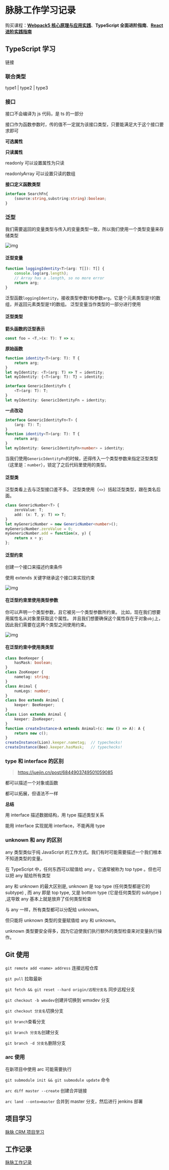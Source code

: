 # 脉脉工作学习记录

购买课程：**[Webpack5 核心原理与应用实践](https://juejin.cn/book/7115598540721618944/section)**、**TypeScript 全面进阶指南**、**[React 进阶实践指南](https://juejin.cn/book/6945998773818490884/section)**

## TypeScript 学习

链接

### 联合类型

type1 | type2 | type3

### 接口

接口不会编译为 js 代码，是 ts 的一部分

接口作为函数参数时，传的值不一定就为该接口类型，只要能满足大于这个接口要求即可

**可选属性**

**只读属性**

readonly 可以设置属性为只读

readonlyArray 可以设置只读的数组

**接口定义函数类型**

```TypeScript
interface SearchFn{
    (source:string,substring:string):boolean;
}
```

### 泛型

我们需要返回的变量类型与传入的变量类型一致，所以我们使用一个类型变量来存储类型

![img](https://maimai.feishu.cn/space/api/box/stream/download/asynccode/?code=NDM5ZDI5ZDA4ODJjOGYzNWU1ZmIwZDQ2N2NlMGY1NmNfT0lvRUs4c3NVNm1CWHpFYjNMdGltSHdsdGN5bU5aSnRfVG9rZW46Ym94Y25FNkVvekJ4WmJoZk1OOU9QdFdYeHpiXzE2NzgyODE0MzY6MTY3ODI4NTAzNl9WNA)

#### **泛型变量**

```TypeScript
function loggingIdentity<T>(arg: T[]): T[] {
    console.log(arg.length);
    // Array has a .length, so no more error
    return arg;
}
```

泛型函数`loggingIdentity`，接收类型参数`T`和参数`arg`，它是个元素类型是`T`的数组，并返回元素类型是`T`的数组。 泛型变量当作类型的一部分进行使用

#### **泛型类型**

**箭头函数的泛型表示**

```TypeScript
const foo = <T,>(x: T): T => x;
```

**原始函数**

```TypeScript
function identity<T>(arg: T): T {
    return arg;
}
let myIdentity: <T>(arg: T) => T = identity;
let myIdentity: {<T>(arg: T): T} = identity;

interface GenericIdentityFn {
    <T>(arg: T): T;
}
let myIdentity: GenericIdentityFn = identity;
```

**一点改动**

```TypeScript
interface GenericIdentityFn<T> {
    (arg: T): T;
}
function identity<T>(arg: T): T {
    return arg;
}
let myIdentity: GenericIdentityFn<number> = identity;
```

当我们使用`GenericIdentityFn`的时候，还得传入一个类型参数来指定泛型类型（这里是：`number`），锁定了之后代码里使用的类型。

#### **泛型类**

泛型类看上去与泛型接口差不多。 泛型类使用（`<>`）括起泛型类型，跟在类名后面。

```TypeScript
class GenericNumber<T> {
    zeroValue: T;
    add: (x: T, y: T) => T;
}
let myGenericNumber = new GenericNumber<number>();
myGenericNumber.zeroValue = 0;
myGenericNumber.add = function(x, y) {
    return x + y;
};
```

#### **泛型约束**

创建一个接口来描述约束条件

使用 extends 关键字继承这个接口来实现约束

![img](https://maimai.feishu.cn/space/api/box/stream/download/asynccode/?code=YTA3NTFkZDdmMDY5MmI0MDI4YzZlOTQ2YTg5NmVkZWJfbmozdXJqS09oNEI0REZKclJWNXdROGVWOFJmeFgxSFlfVG9rZW46Ym94Y256RjBLa0tBeGoyOFA5aFJiaFZlTjJlXzE2NzgyODE0MzY6MTY3ODI4NTAzNl9WNA)

#### **在泛型约束里使用类型参数**

你可以声明一个类型参数，且它被另一个类型参数所约束。 比如，现在我们想要用属性名从对象里获取这个属性。 并且我们想要确保这个属性存在于对象`obj`上，因此我们需要在这两个类型之间使用约束。

![img](https://maimai.feishu.cn/space/api/box/stream/download/asynccode/?code=ZTJkNDUwMmU1MjJiMGEzMGU0YWY1Y2UwNmI1MjliNmJfcmIxVTFuZDd6dzV5dFAxU1MyZ1JtNFRjMndtbEZ5eWlfVG9rZW46Ym94Y25WRkg0QkNHaWNtVmQyWHVRWDdkTWc0XzE2NzgyODE0MzY6MTY3ODI4NTAzNl9WNA)

#### **在泛型约束中使用类类型**

```TypeScript
class BeeKeeper {
    hasMask: boolean;
}
class ZooKeeper {
    nametag: string;
}
class Animal {
    numLegs: number;
}
class Bee extends Animal {
    keeper: BeeKeeper;
}
class Lion extends Animal {
    keeper: ZooKeeper;
}
function createInstance<A extends Animal>(c: new () => A): A {
    return new c();
}
createInstance(Lion).keeper.nametag;  // typechecks!
createInstance(Bee).keeper.hasMask;   // typechecks!
```

### type 和 interface 的区别

> https://juejin.cn/post/6844903749501059085

都可以描述一个对象或函数

都可以拓展，但语法不一样

**总结**

用 interface 描述数据结构，用 type 描述类型关系

能用 interface 实现就用 interface，不能再用 type

### unknown 和 any 的区别

any 类型类似于纯 JavaScript 的工作方式。我们有时可能需要描述一个我们根本不知道类型的变量。

在 TypeScript 中，任何东西可以赋值给 any 。它通常被称为 top type 。但也可以把 any 赋给所有类型

any 和 unknown 的最大区别是, unknown 是 top type (任何类型都是它的 subtype) , 而 any 即是 top type, 又是 bottom type (它是任何类型的 subtype ) ,这导致 any 基本上就是放弃了任何类型检查

与 any 一样，所有类型都可以分配给 unknown。

但只能将 unknown 类型的变量赋值给 any 和 unknown。

unknown 类型要安全得多，因为它迫使我们执行额外的类型检查来对变量执行操作。

## Git 使用

`git remote add <name> address` 连接远程仓库

`git pull` 拉取最新

`git fetch && git reset --hard origin/远程分支名` 同步远程分支

`git checkout -b wmxdev`创建并切换到 wmxdev 分支

`git checkout 分支名`切换分支

`git branch`查看分支

`git branch 分支名`创建分支

`git branch -d 分支名`删除分支

### arc 使用

在新项目中使用 arc 可能需要执行

`git submodule init && git submodule update` 命令

`arc diff master --create` 创建合并链接

`arc land --onto=master` 合并到 master 分支，然后进行 jenkins 部署

## 项目学习

[脉脉 CRM 项目学习](https://maimai.feishu.cn/docx/TMmgdPFzBo6fyqxYvhBczG9en3c)

## 工作记录

[脉脉工作记录](https://maimai.feishu.cn/docx/Vun2dZSJOoXVkAxnKGacXXUhnJh)
